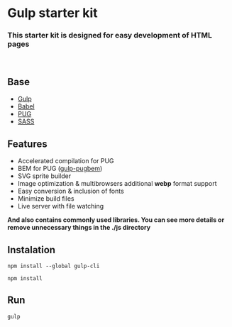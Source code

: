 # Gulp starter kit

### This starter kit is designed for easy development of HTML pages
<br>

## Base
- [Gulp](https://gulpjs.com/)
- [Babel](https://babeljs.io/)
- [PUG](https://www.npmjs.com/package/pug)
- [SASS](https://sass-lang.com/)
## Features
- Accelerated compilation for PUG
- BEM for PUG ([gulp-pugbem](https://www.npmjs.com/package/gulp-pugbem))
- SVG sprite builder
- Image optimization & multibrowsers additional **webp** format support
- Easy conversion & inclusion of fonts
- Minimize build files
- Live server with file watching

**And also contains commonly used libraries. You can see more details or remove unnecessary things in the ./js directory**
## Instalation

`npm install --global gulp-cli`

`npm install`
## Run
`gulp`

